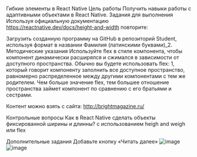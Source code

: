Гибкие элементы в React Native
Цель работы
Получить навыки работы с адаптивными объектами в React Native.
Задания для выполнения
Используя официальную документацию https://reactnative.dev/docs/height-and-width повторите:



Загрузить созданную программу на GitHub в репозиторий Student, используя формат в названии Фамилия (латинскими буквами)_2.
Методические указания
Используйте flex в стиле компонента, чтобы компонент динамически расширялся и сжимался в зависимости от доступного пространства. Обычно вы будете использовать flex: 1, который говорит компоненту заполнить все доступное пространство, равномерно распределенное между другими компонентами с тем же родителем. Чем больше значение flex, тем большее отношение пространства займет компонент по сравнению с его братьями и сестрами.

Контент можно взять с сайта: http://brightmagazine.ru/

Контрольные вопросы
Как в React Native сделать объекты фиксированной ширины и длинны?
c использованием heigh and weigh или flex

Дополнительные задания
Добавьте кнопку «Читать далее»
![image](https://user-images.githubusercontent.com/70998909/162336201-d3eb5c9a-4f74-4aac-9f37-572aef612a26.png)
![image](https://user-images.githubusercontent.com/70998909/162336207-4cd3f83d-3a11-4127-959e-e95886f394c6.png)

